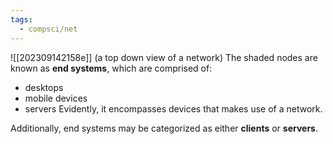 ```yaml
---
tags:
  - compsci/net
---
```

![[202309142158e]] (a top down view of a network)
The shaded nodes are known as **end systems**, which are comprised of:
- desktops
- mobile devices
- servers
Evidently, it encompasses devices that makes use of a network.

Additionally, end systems may be categorized as either **clients** or **servers**.